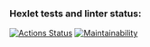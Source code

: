 ### Hexlet tests and linter status:
[![Actions Status](https://github.com/dmitryfirsanov/frontend-project-11/workflows/hexlet-check/badge.svg)](https://github.com/dmitryfirsanov/frontend-project-11/actions)
[![Maintainability](https://api.codeclimate.com/v1/badges/c571a690daa694676b03/maintainability)](https://codeclimate.com/github/dmitryfirsanov/frontend-project-11/maintainability)